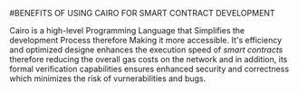 #BENEFITS OF USING CAIRO FOR SMART CONTRACT DEVELOPMENT

Cairo is a high-level Programming Language that Simplifies the development Process therefore Making it more accessible. It's efficiency and optimized designe enhances the execution speed of *smart contracts* therefore reducing the overall gas costs on the network and in addition, its formal verification capabilities ensures enhanced security and correctness which minimizes the risk of vurnerabilities and bugs.